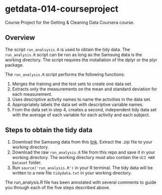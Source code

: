 # getdata-014-courseproject
Course Project for the Getting &amp; Cleaning Data Coursera course.

## Overview
The script ```run_analsysis.R``` is used to obtain the tidy data. The ```run_analysis.R``` script can be run as long as the Samsung data is the working directory. The script requires the installation of the dplyr or the plyr package.  

The ```run_analysis.R``` script performs the following functions:  

1. Merges the training and the test sets to create one data set.  
2. Extracts only the measurements on the mean and standard deviation for each measurement.  
3. Uses descriptive activity names to name the activities in the data set.  
4. Appropriately labels the data set with descriptive variable names.  
5. From the data set in step 4, creates a second, independent tidy data set with the average of each variable for each activity and each subject.  

## Steps to obtain the tidy data  
1. Download the Samsung data from this [link](https://d396qusza40orc.cloudfront.net/getdata%2Fprojectfiles%2FUCI%20HAR%20Dataset.zip). Extract the .zip file to your working directory.  
2. Download the raw ```run_analysis.R``` file from this repo and save it in your working directory. The working directory must also contain the ```UCI HAR Dataset``` folder.  
3. Run ```source('run_analysis.R')``` in your R terminal. The tidy data will be written to a new file ```tidydata.txt``` in your working directory.   

The run_analysis.R file has been annotated with several comments to guide you through each of the five steps described above. 
